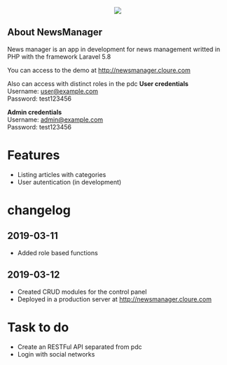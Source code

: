 <p align="center"><img src="https://laravel.com/assets/img/components/logo-laravel.svg"></p>

## About NewsManager

News manager is an app in development for news management writted in PHP with the framework Laravel 5.8

You can access to the demo at http://newsmanager.cloure.com

Also can access with distinct roles in the pdc
<b>User credentials</b>
<br/>Username: user@example.com
<br/>Password: test123456

<b>Admin credentials</b>
<br/>Username: admin@example.com
<br/>Password: test123456

# Features

- Listing articles with categories
- User autentication (in development)

# changelog

## 2019-03-11
- Added role based functions

## 2019-03-12
- Created CRUD modules for the control panel
- Deployed in a production server at http://newsmanager.cloure.com

# Task to do

- Create an RESTFul API separated from pdc
- Login with social networks